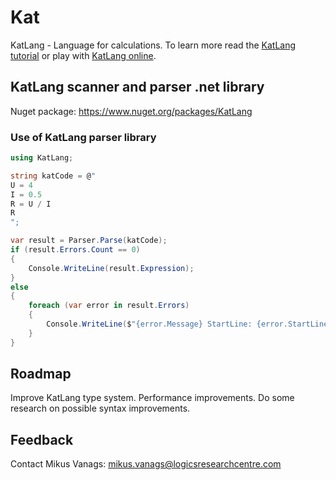 # Kat
KatLang - Language for calculations. To learn more read the [KatLang tutorial](http://katlang.org/tutorial) or play with [KatLang online](http://katlang.org).
## KatLang scanner and parser .net library
Nuget package: https://www.nuget.org/packages/KatLang
### Use of KatLang parser library
```c#
using KatLang;

string katCode = @"
U = 4
I = 0.5
R = U / I
R
";

var result = Parser.Parse(katCode);
if (result.Errors.Count == 0)
{
    Console.WriteLine(result.Expression);
}
else
{
    foreach (var error in result.Errors)
    {
        Console.WriteLine($"{error.Message} StartLine: {error.StartLine}; StartColumn: {error.StartColumn}; EndLine: {error.EndLine}; EndColumn: {error.EndColumn}");
    }
}
```

## Roadmap
Improve KatLang type system.
Performance improvements.
Do some research on possible syntax improvements.

## Feedback
Contact Mikus Vanags: mikus.vanags@logicsresearchcentre.com